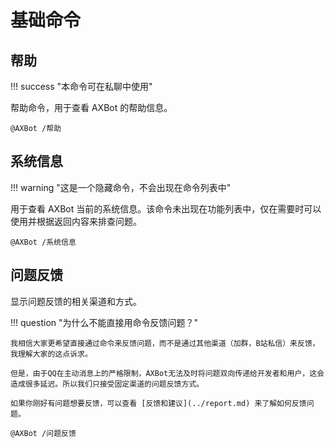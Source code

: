 # 基础命令

## 帮助

!!! success "本命令可在私聊中使用"

帮助命令，用于查看 AXBot 的帮助信息。

```shell title="命令格式"
@AXBot /帮助
```

## 系统信息

!!! warning "这是一个隐藏命令，不会出现在命令列表中"

用于查看 AXBot 当前的系统信息。该命令未出现在功能列表中，仅在需要时可以使用并根据返回内容来排查问题。

```shell title="命令格式"
@AXBot /系统信息
```

## 问题反馈

显示问题反馈的相关渠道和方式。

!!! question "为什么不能直接用命令反馈问题？"

    我相信大家更希望直接通过命令来反馈问题，而不是通过其他渠道（加群，B站私信）来反馈，我理解大家的这点诉求。

    但是，由于QQ在主动消息上的严格限制，AXBot无法及时将问题双向传递给开发者和用户，这会造成很多延迟。所以我们只接受固定渠道的问题反馈方式。

    如果你刚好有问题想要反馈，可以查看 [反馈和建议](../report.md) 来了解如何反馈问题。

```shell title="命令格式"
@AXBot /问题反馈
```
